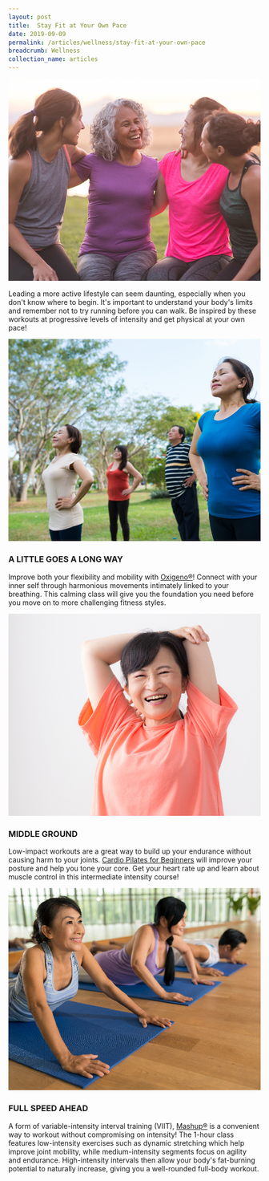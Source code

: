 ```yaml
---
layout: post
title:  Stay Fit at Your Own Pace
date: 2019-09-09
permalink: /articles/wellness/stay-fit-at-your-own-pace
breadcrumb: Wellness
collection_name: articles
---
```

![Stay Fit at Your Own Pace](/images/content-articles/wellness/stay-fit-at-your-own-pace-img1.jpg)

Leading a more active lifestyle can seem daunting, especially when you don't know where to begin. It's important to understand your body's limits and remember not to try running before you can walk. Be inspired by these workouts at progressive levels of intensity and get physical at your own pace! 

![Stay Fit at Your Own Pace](/images/content-articles/wellness/stay-fit-at-your-own-pace-img2.jpg)

### A LITTLE GOES A LONG WAY
Improve both your flexibility and mobility with [Oxigeno&reg;](../../course-directory/health-and-wellness/#oxigeno)! Connect with your inner self through harmonious movements intimately linked to your breathing. This calming class will give you the foundation you need before you move on to more challenging fitness styles.

![Stay Fit at Your Own Pace](/images/content-articles/wellness/stay-fit-at-your-own-pace-img3.jpg)

### MIDDLE GROUND
Low-impact workouts are a great way to build up your endurance without causing harm to your joints. [Cardio Pilates for Beginners](../../course-directory/health-and-wellness/#cardio-pilates-for-beginners) will improve your posture and help you tone your core. Get your heart rate up and learn about muscle control in this intermediate intensity course!

![Stay Fit at Your Own Pace](/images/content-articles/wellness/stay-fit-at-your-own-pace-img4.jpg)

### FULL SPEED AHEAD
A form of variable-intensity interval training (VIIT), [Mashup®](../../course-directory/health-and-wellness/#mashup) is a convenient way to workout without compromising on intensity! The 1-hour class features low-intensity exercises such as dynamic stretching which help improve joint mobility, while medium-intensity segments focus on agility and endurance. High-intensity intervals then allow your body's fat-burning potential to naturally increase, giving you a well-rounded full-body workout.